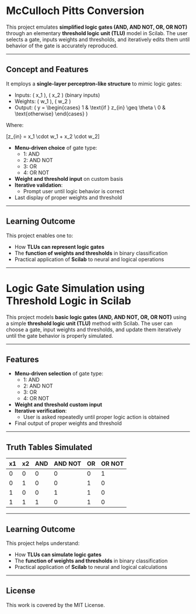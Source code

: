 # McCulloch Pitts Conversion
This project emulates **simplified logic gates (AND, AND NOT, OR, OR NOT)** through an elementary **threshold logic unit (TLU)** model in Scilab. The user selects a gate, inputs weights and thresholds, and iteratively edits them until behavior of the gate is accurately reproduced.

---

##  Concept and Features
It employs a **single-layer perceptron-like structure** to mimic logic gates:

- Inputs: \( x_1 \), \( x_2 \) (binary inputs)
- Weights: \( w_1 \), \( w_2 \)
- Output:
  \( y = 
  \begin{cases}
  1 & 
  \text{if } z_{in} \geq \theta \\
  0 & 
  \text{otherwise}
  \end{cases}
\) 

Where:

\[z_{in} = x_1 \cdot w_1 + x_2 \cdot w_2\]
- **Menu-driven choice** of gate type:
  - 1: AND
  - 2: AND NOT
  - 3: OR
  - 4: OR NOT
- **Weight and threshold input** on custom basis
- **Iterative validation**:
  - Prompt user until logic behavior is correct
- Last display of proper weights and threshold

---

## Learning Outcome

This project enables one to:
- How **TLUs can represent logic gates**
- The **function of weights and thresholds** in binary classification
- Practical application of **Scilab** to neural and logical operations
--- 

# Logic Gate Simulation using Threshold Logic in Scilab

This project models **basic logic gates (AND, AND NOT, OR, OR NOT)** using a simple **threshold logic unit (TLU)** method with Scilab. The user can choose a gate, input weights and thresholds, and update them iteratively until the gate behavior is properly simulated.

---

##  Features

- **Menu-driven selection** of gate type:
  - 1: AND
  - 2: AND NOT
  - 3: OR
  - 4: OR NOT
- **Weight and threshold custom input**
- **Iterative verification**:
  - User is asked repeatedly until proper logic action is obtained
- Final output of proper weights and threshold

---

## Truth Tables Simulated

| x1 | x2 | AND | AND NOT | OR | OR NOT |
|----|----|-----|----------|----|--------|
| 0  | 0  |  0  |    0     | 0  |   1    |
| 0  | 1  |  0  |    0     | 1  |   0
| 1  | 0  |  0  |    1     | 1  |   0    |
| 1  | 1  |  1  |    0     | 1  |   0    |

---

## Learning Outcome

This project helps understand:
- How **TLUs can simulate logic gates**
- The **function of weights and thresholds** in binary classification
- Practical application of **Scilab** to neural and logical calculations

---

## License

This work is covered by the MIT License.
